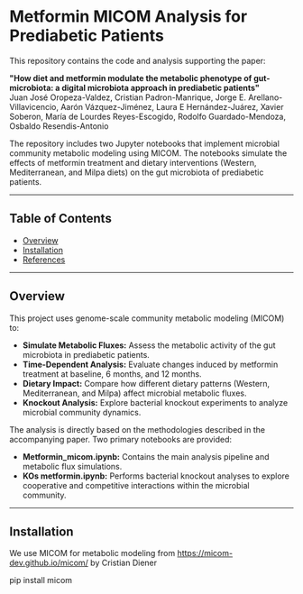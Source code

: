 # Metformin MICOM Analysis for Prediabetic Patients

This repository contains the code and analysis supporting the paper:

**"How diet and metformin modulate the metabolic phenotype of gut-microbiota: a digital microbiota approach in prediabetic patients"**  
Juan José Oropeza-Valdez, Cristian Padron-Manrique, Jorge E. Arellano-Villavicencio, Aarón Vázquez-Jiménez, Laura E Hernández-Juárez, Xavier Soberon, María de Lourdes Reyes-Escogido, Rodolfo Guardado-Mendoza, Osbaldo Resendis-Antonio 

The repository includes two Jupyter notebooks that implement microbial community metabolic modeling using MICOM. The notebooks simulate the effects of metformin treatment and dietary interventions (Western, Mediterranean, and Milpa diets) on the gut microbiota of prediabetic patients.

---

## Table of Contents

- [Overview](#overview)
- [Installation](#installation)
- [References](#references)

---

## Overview

This project uses genome-scale community metabolic modeling (MICOM) to:

- **Simulate Metabolic Fluxes:** Assess the metabolic activity of the gut microbiota in prediabetic patients.
- **Time-Dependent Analysis:** Evaluate changes induced by metformin treatment at baseline, 6 months, and 12 months.
- **Dietary Impact:** Compare how different dietary patterns (Western, Mediterranean, and Milpa) affect microbial metabolic fluxes.
- **Knockout Analysis:** Explore bacterial knockout experiments to analyze microbial community dynamics.

The analysis is directly based on the methodologies described in the accompanying paper. Two primary notebooks are provided:

- **Metformin_micom.ipynb:** Contains the main analysis pipeline and metabolic flux simulations.
- **KOs metformin.ipynb:** Performs bacterial knockout analyses to explore cooperative and competitive interactions within the microbial community.

---

## Installation

We use MICOM for metabolic modeling from https://micom-dev.github.io/micom/ by Cristian Diener

pip install micom 


